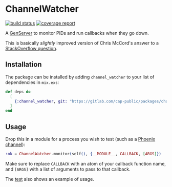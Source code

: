 # ChannelWatcher

[![build status](https://gitlab.com/cap-public/packages/channel-watcher/badges/master/pipeline.svg)](https://gitlab.com/cap-public/packages/channel-watcher/-/commits/master) [![coverage report](https://gitlab.com/cap-public/packages/channel-watcher/badges/master/coverage.svg)](https://cap-public.gitlab.io/packages/channel-watcher/coverage/excoveralls.html)

A [GenServer](https://hexdocs.pm/elixir/GenServer.html) to monitor PIDs and run callbacks when they go down.

This is basically _slightly_ improved version of Chris McCord's answer to a [StackOverflow question](https://stackoverflow.com/a/33941469).

## Installation

The package can be installed by adding `channel_watcher` to your list of dependencies in `mix.exs`:

```elixir
def deps do
  [
    {:channel_watcher, git: "https://gitlab.com/cap-public/packages/channel-watcher", tag: "0.1"}
  ]
end
```

## Usage

Drop this in a module for a process you wish to test (such as a [Phoenix channel](https://hexdocs.pm/phoenix/channels.html)):

```elixir
:ok = ChannelWatcher.monitor(self(), {__MODULE__, CALLBACK, [ARGS]})
```

Make sure to replace `CALLBACK` with an atom of your callback function name, and `[ARGS]` with a list of arguments to pass to that callback.

The [test](test/channel_watcher_test.exs) also shows an example of usage.
